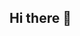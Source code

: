 ## Hi there 👋

<!--
**Tsvetochkin/Tsvetochkin** is a ✨ _special_ ✨ repository because its `README.md` (this file) appears on your GitHub profile.

Жил был кот
